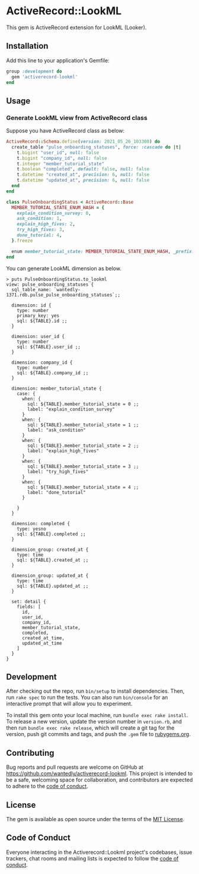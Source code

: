 # ActiveRecord::LookML

This gem is ActiveRecord extension for LookML (Looker).



## Installation

Add this line to your application's Gemfile:

```ruby
group :development do
  gem 'activerecord-lookml'
end
```

## Usage

### Generate LookML view from ActiveRecord class

Suppose you have ActiveRecord class as below:

```ruby
ActiveRecord::Schema.define(version: 2021_05_26_103300) do
  create_table "pulse_onboarding_statuses", force: :cascade do |t|
    t.bigint "user_id", null: false
    t.bigint "company_id", null: false
    t.integer "member_tutorial_state"
    t.boolean "completed", default: false, null: false
    t.datetime "created_at", precision: 6, null: false
    t.datetime "updated_at", precision: 6, null: false
  end
end
```

```ruby
class PulseOnboardingStatus < ActiveRecord::Base
  MEMBER_TUTORIAL_STATE_ENUM_HASH = {
    explain_condition_survey: 0,
    ask_condition: 1,
    explain_high_fives: 2,
    try_high_fives: 3,
    done_tutorial: 4,
  }.freeze

  enum member_tutorial_state: MEMBER_TUTORIAL_STATE_ENUM_HASH, _prefix: true
end
```

You can generate LookML dimension as below.

```
> puts PulseOnboardingStatus.to_lookml
view: pulse_onboarding_statuses {
  sql_table_name: `wantedly-1371.rdb.pulse_pulse_onboarding_statuses`;;

  dimension: id {
    type: number
    primary_key: yes
    sql: ${TABLE}.id ;;
  }

  dimension: user_id {
    type: number
    sql: ${TABLE}.user_id ;;
  }

  dimension: company_id {
    type: number
    sql: ${TABLE}.company_id ;;
  }

  dimension: member_tutorial_state {
    case: {
      when: {
        sql: ${TABLE}.member_tutorial_state = 0 ;;
        label: "explain_condition_survey"
      }
      when: {
        sql: ${TABLE}.member_tutorial_state = 1 ;;
        label: "ask_condition"
      }
      when: {
        sql: ${TABLE}.member_tutorial_state = 2 ;;
        label: "explain_high_fives"
      }
      when: {
        sql: ${TABLE}.member_tutorial_state = 3 ;;
        label: "try_high_fives"
      }
      when: {
        sql: ${TABLE}.member_tutorial_state = 4 ;;
        label: "done_tutorial"
      }

    }
  }

  dimension: completed {
    type: yesno
    sql: ${TABLE}.completed ;;
  }

  dimension_group: created_at {
    type: time
    sql: ${TABLE}.created_at ;;
  }

  dimension_group: updated_at {
    type: time
    sql: ${TABLE}.updated_at ;;
  }

  set: detail {
    fields: [
      id,
      user_id,
      company_id,
      member_tutorial_state,
      completed,
      created_at_time,
      updated_at_time
    ]
  }
}
```

## Development

After checking out the repo, run `bin/setup` to install dependencies. Then, run `rake spec` to run the tests. You can also run `bin/console` for an interactive prompt that will allow you to experiment.

To install this gem onto your local machine, run `bundle exec rake install`. To release a new version, update the version number in `version.rb`, and then run `bundle exec rake release`, which will create a git tag for the version, push git commits and tags, and push the `.gem` file to [rubygems.org](https://rubygems.org).

## Contributing

Bug reports and pull requests are welcome on GitHub at https://github.com/wantedly/activerecord-lookml. This project is intended to be a safe, welcoming space for collaboration, and contributors are expected to adhere to the [code of conduct](https://github.com/wantedly/activerecord-lookml/blob/master/CODE_OF_CONDUCT.md).


## License

The gem is available as open source under the terms of the [MIT License](https://opensource.org/licenses/MIT).

## Code of Conduct

Everyone interacting in the Activerecord::Lookml project's codebases, issue trackers, chat rooms and mailing lists is expected to follow the [code of conduct](https://github.com/wantedly/activerecord-lookml/blob/master/CODE_OF_CONDUCT.md).
